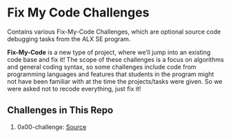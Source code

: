 # Fix My Code Challenges
Contains various Fix-My-Code Challenges, which are optional source code debugging tasks from the ALX SE program.

**Fix-My-Code** is a new type of project, where we’ll jump into an existing code base and fix it! The scope of these challenges is a focus on algorithms and general coding syntax, so some challenges include code from programming languages and features that students in the program might not have been familiar with at the time the projects/tasks were given. So we were asked not to recode everything, just fix it!

## Challenges in This Repo
1. 0x00-challenge: [Source](https://github.com/holbertonschool/0x00-Fix_My_Code_Challenge)
